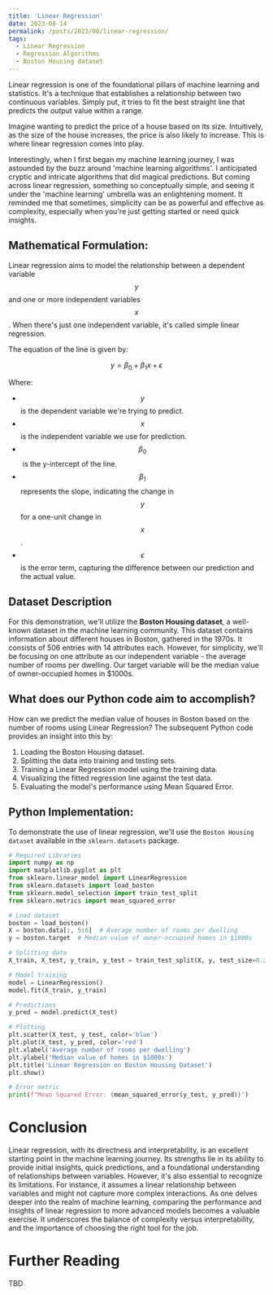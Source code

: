```yaml
---
title: 'Linear Regression'
date: 2023-08-14
permalink: /posts/2023/08/linear-regression/
tags:
  - Linear Regression
  - Regression Algorithms
  - Boston Housing dataset
---
```


Linear regression is one of the foundational pillars of machine learning and statistics. It's a technique that establishes a relationship between two continuous variables. Simply put, it tries to fit the best straight line that predicts the output value within a range.

Imagine wanting to predict the price of a house based on its size. Intuitively, as the size of the house increases, the price is also likely to increase. This is where linear regression comes into play.

Interestingly, when I first began my machine learning journey, I was astounded by the buzz around 'machine learning algorithms'. I anticipated cryptic and intricate algorithms that did magical predictions. But coming across linear regression, something so conceptually simple, and seeing it under the 'machine learning' umbrella was an enlightening moment. It reminded me that sometimes, simplicity can be as powerful and effective as complexity, especially when you're just getting started or need quick insights.

## Mathematical Formulation:

Linear regression aims to model the relationship between a dependent variable $$y$$ and one or more independent variables $$x$$. When there's just one independent variable, it's called simple linear regression.

The equation of the line is given by:

$$ y = \beta_0 + \beta_1x + \epsilon $$

Where:
- $$ y $$ is the dependent variable we're trying to predict.
- $$ x $$ is the independent variable we use for prediction.
- $$ \beta_0 $$ ​ is the y-intercept of the line.
- $$ \beta_1 $$ represents the slope, indicating the change in $$y$$ for a one-unit change in $$x$$.
- $$ \epsilon $$ is the error term, capturing the difference between our prediction and the actual value.

## Dataset Description

For this demonstration, we'll utilize the **Boston Housing dataset**, a well-known dataset in the machine learning community. This dataset contains information about different houses in Boston, gathered in the 1970s. It consists of 506 entries with 14 attributes each. However, for simplicity, we'll be focusing on one attribute as our independent variable - the average number of rooms per dwelling. Our target variable will be the median value of owner-occupied homes in $1000s.

## What does our Python code aim to accomplish?

How can we predict the median value of houses in Boston based on the number of rooms using Linear Regression? The subsequent Python code provides an insight into this by:

1. Loading the Boston Housing dataset.
2. Splitting the data into training and testing sets.
3. Training a Linear Regression model using the training data.
4. Visualizing the fitted regression line against the test data.
5. Evaluating the model's performance using Mean Squared Error.

## Python Implementation:

To demonstrate the use of linear regression, we'll use the `Boston Housing dataset` available in the `sklearn.datasets` package.

```python
# Required Libraries
import numpy as np
import matplotlib.pyplot as plt
from sklearn.linear_model import LinearRegression
from sklearn.datasets import load_boston
from sklearn.model_selection import train_test_split
from sklearn.metrics import mean_squared_error

# Load dataset
boston = load_boston()
X = boston.data[:, 5:6]  # Average number of rooms per dwelling
y = boston.target  # Median value of owner-occupied homes in $1000s

# Splitting data
X_train, X_test, y_train, y_test = train_test_split(X, y, test_size=0.2, random_state=42)

# Model training
model = LinearRegression()
model.fit(X_train, y_train)

# Predictions
y_pred = model.predict(X_test)

# Plotting
plt.scatter(X_test, y_test, color='blue')
plt.plot(X_test, y_pred, color='red')
plt.xlabel('Average number of rooms per dwelling')
plt.ylabel('Median value of homes in $1000s')
plt.title('Linear Regression on Boston Housing Dataset')
plt.show()

# Error metric
print(f"Mean Squared Error: {mean_squared_error(y_test, y_pred)}")

```
# Conclusion 

Linear regression, with its directness and interpretability, is an excellent starting point in the machine learning journey. Its strengths lie in its ability to provide initial insights, quick predictions, and a foundational understanding of relationships between variables. However, it's also essential to recognize its limitations. For instance, it assumes a linear relationship between variables and might not capture more complex interactions. As one delves deeper into the realm of machine learning, comparing the performance and insights of linear regression to more advanced models becomes a valuable exercise. It underscores the balance of complexity versus interpretability, and the importance of choosing the right tool for the job.

# Further Reading
TBD
